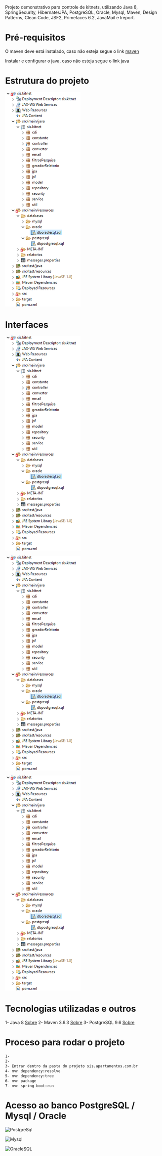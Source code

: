 Projeto demonstrativo para controle de kitnets, utilizando Java 8, SpringSecurity, Hibernate/JPA, PostgreSQL, Oracle, Mysql, Maven, Design Patterns, Clean Code, JSF2, 
Primefaces 6.2, JavaMail e Ireport.

# Pré-requisitos

O maven deve está instalado, caso não esteja segue o link [maven](https://dicasdejava.com.br/como-instalar-o-maven-no-windows/)

Instalar e configurar o java, caso não esteja segue o link [java](https://medium.com/beelabacademy/configurando-vari%C3%A1veis-de-ambiente-java-home-e-maven-home-no-windows-e-unix-d9461f783c26)

# Estrutura do projeto

![Estrutura do Projeto](https://github.com/thiago-jv/SIS-KITNET-JSF/blob/main/estrutura.png)

# Interfaces

![Pesquisa](https://github.com/thiago-jv/SIS-KITNET-JSF/blob/main/estrutura.png)


![Lançamento](https://github.com/thiago-jv/SIS-KITNET-JSF/blob/main/estrutura.png)


![Recibo](https://github.com/thiago-jv/SIS-KITNET-JSF/blob/main/estrutura.png)


# Tecnologias utilizadas e outros

 
 1- Java 8 [Sobre](https://www.java.com/pt-BR/download/help/java8_pt-br.html)
 2- Maven 3.6.3 [Sobre](https://www.dclick.com.br/2010/09/15/o-que-e-o-maven-e-seus-primeiros-passos-com-a-ferramenta/)
 3- PostgreSQL 9.6 [Sobre](https://www.postgresql.org/about/)
 
 

# Proceso para rodar o projeto
```
1-
2-
3- Entrar dentro da pasta do projeto sis.apartamentos.com.br
4- mvn dependency:resolve
5- mvn dependency:tree
6- mvn package
7- mvn spring-boot:run
```

# Acesso ao banco PostgreSQL / Mysql / Oracle

![PostgreSql]()

![Mysql]()

![OracleSQL]()
